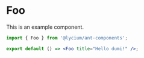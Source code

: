 # Foo

This is an example component.

```jsx
import { Foo } from '@lycium/ant-components';

export default () => <Foo title="Hello dumi!" />;
```
